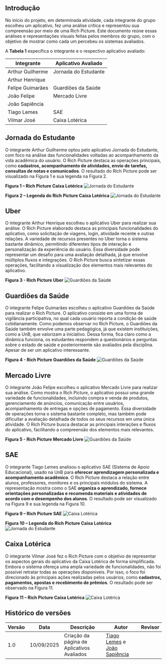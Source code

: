 ## Introdução

No início do projeto, em determinada atividade, cada integrante do grupo escolheu um aplicativo, fez uma análise crítica e representou sua compreensão por meio de uma Rich Picture. Este documento reúne essas análises e representações visuais feitas pelos membros do grupo, com o objetivo de mostrar como cada um percebeu os sistemas avaliados.

A **Tabela 1** específica o integrante e o respectivo aplicativo avaliado:  

| Integrante | Aplicativo Avaliado |
| ---- | ----- | 
| Arthur Guilherme | Jornada do Estudante |
| Arthur Henrique |  |
| Felipe Guimarães | Guardiões da Saúde |
| João Felipe| Mercado Livre |
| João Sapiência |  |
| Tiago Lemes | SAE |
| Vilmar José | Caixa Lotérica |

## Jornada do Estudante
O integrante Arthur Guilherme optou pelo aplicativo Jornada do Estudante, com foco na análise das funcionalidades voltadas ao acompanhamento da vida acadêmica do usuário. O Rich Picture destaca as operações principais, como **cadastros, acompanhamento de atividades, envio de tarefas, consultas de notas e comunicados**. 
O resultado do Rich Picture pode ser visualizado na Figura 1 e sua legenda na Figura 2.

**Figura 1 – Rich Picture Caixa Lotérica**
![Jornada do Estudante](../imagens/aplicativosAvaliados/richPictureArthurG.png)

**Figura 2 – Legenda do Rich Picture Caixa Lotérica**
![Jornada do Estudante](../imagens/aplicativosAvaliados/legendaArthurG.jpeg)

## Uber

O integrante Arthur Henrique escolheu o aplicativo Uber para realizar sua análise. O Rich Picture elaborado destaca as principais funcionalidades do aplicativo, como solicitação de viagens, login, atividade recente e outras relações. A variedade de recursos presentes no Uber torna o sistema bastante dinâmico, permitindo diferentes tipos de interação e personalização da experiência do usuário. Essa diversidade pode representar um desafio para uma avaliação detalhada, já que envolve múltiplos fluxos e integrações. O Rich Picture busca sintetizar essas operações, facilitando a visualização dos elementos mais relevantes do aplicativo.

**Figura 3 - Rich Picture Uber**
![Guardiões da Saúde](../imagens/aplicativosAvaliados/richarthur.png)

## Guardiões da Saúde

O integrante Felipe Guimarães escolheu o aplicativo Guardiões da Saúde para realizar o Rich Picture. O aplicativo consiste em uma forma de vigilância participativa, no qual cada usuário reporta a condição de saúde cotidianamente. Como podemos observar no Rich Picture, o Guardiões da Saúde também envolve uma parte pedagógica, já que existem instituições, como a UnB, que valorizam a iniciativo. Dessa forma, fica claro como a dinâmica funciona, os estudantes respondem a questionários  e perguntas sobre o estado de saúde e posteriormente são avaliados pela disciplina. Apesar de ser um aplicativo interessante.

**Figura 4 - Rich Picture Guardiões da Saúde**
![Guardiões da Saúde](../imagens/aplicativosAvaliados/richfelipe.png)

## Mercado Livre

O integrante João Felipe escolheu o aplicativo Mercado Livre para realizar sua análise. Como mostra o Rich Picture, o aplicativo possui uma grande variedade de funcionalidades, incluindo compra e venda de produtos, gerenciamento de anúncios, comunicação entre usuários, acompanhamento de entregas e opções de pagamento. Essa diversidade de operações torna o sistema bastante completo, mas também pode dificultar a avaliação detalhada de todos os seus recursos em uma única atividade. O Rich Picture busca destacar as principais interações e fluxos do aplicativo, facilitando a compreensão dos elementos mais relevantes.

**Figura 5 - Rich Picture Mercado Livre**
![Guardiões da Saúde](../imagens/aplicativosAvaliados/richjoaofelipe.jpg)

## SAE
O integrante Tiago Lemes analisou o aplicativo SAE (Sistema de Apoio Educacional), usado na UnB para **oferecer aprendizagem personalizada e acompanhamento acadêmico**. O Rich Picture destaca a relação entre alunos, professores, monitores e os principais módulos do sistema. A representação mostra como o SAE **organiza o aprendizado, fornece orientações personalizadas e recomenda materiais e atividades de acordo com o desempenho dos alunos**. 
O resultado pode ser visualizado na Figura 9 e sua legenda na Figura 10.

**Figura 9 – Rich Picture SAE**
![Caixa Lotérica](../imagens/aplicativosAvaliados/richPictureTiago.jpeg)

**Figura 10 – Legenda do Rich Picture Caixa Lotérica**
![Jornada do Estudante](../imagens/aplicativosAvaliados/legendaTiago.jpeg)

## Caixa Lotérica
O integrante Vilmar José fez o Rich Picture com o objetivo de representar os aspectos gerais do aplicativo da Caixa Lotérica de forma simplificada. Embora o sistema ofereça uma ampla variedade de funcionalidades, não foi possível retratar todas as operações disponíveis. Por isso, o foco foi direcionado às principais ações realizadas pelos usuários, como **cadastros, pagamentos, apostas e recebimento de prêmios**. 
O resultado pode ser observado na Figura 11.

**Figura 11 – Rich Picture Caixa Lotérica**
![Caixa Lotérica](../imagens/aplicativosAvaliados/richPictureVilmar.png)

## Histórico de versões

| Versão | Data | Descrição | Autor | Revisor |
| ---- | ----- | ----- | ---- | ----- | 
| 1.0 | 10/09/2025 | Criação da página de Aplicativos Avaliados | [Tiago Lemes](https://github.com/TiagoTeixeira-2005) e [João Sapiência](https://github.com/JoaoSapiencia) |  |